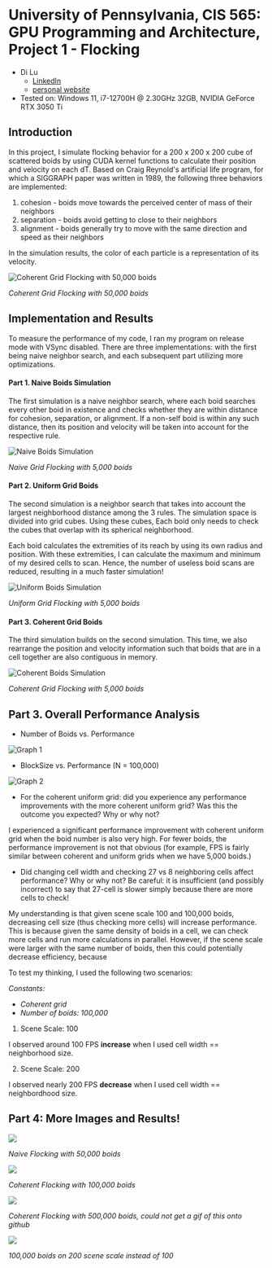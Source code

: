 # University of Pennsylvania, CIS 565: GPU Programming and Architecture, Project 1 - Flocking

* Di Lu
  * [LinkedIn](https://www.linkedin.com/in/di-lu-0503251a2/)
  * [personal website](https://www.dluisnothere.com/)
* Tested on: Windows 11, i7-12700H @ 2.30GHz 32GB, NVIDIA GeForce RTX 3050 Ti

## Introduction

In this project, I simulate flocking behavior for a 200 x 200 x 200 cube of scattered boids by using CUDA kernel functions
to calculate their position and velocity on each dT. Based on Craig Reynold's artificial life program, for which a SIGGRAPH paper was written in 1989,
the following three behaviors are implemented:

1. cohesion - boids move towards the perceived center of mass of their neighbors
2. separation - boids avoid getting to close to their neighbors
3. alignment - boids generally try to move with the same direction and speed as
their neighbors

In the simulation results, the color of each particle is a representation of its velocity.

![Coherent Grid Flocking with 50,000 boids](images/headerResized.gif)

_Coherent Grid Flocking with 50,000 boids_

## Implementation and Results
To measure the performance of my code, I ran my program on release mode with VSync disabled. There are 
three implementations: with the first being naive neighbor search, and each subsequent part 
utilizing more optimizations.

#### Part 1. Naive Boids Simulation

The first simulation is a naive neighbor search, where each boid searches every other boid in existence and checks 
whether they are within distance for cohesion, separation, or alignment. If a non-self boid is within any such distance,
then its position and velocity will be taken into account for the respective rule. 

![Naive Boids Simulation](images/naive.gif)

_Naive Grid Flocking with 5,000 boids_

#### Part 2. Uniform Grid Boids

The second simulation is a neighbor search that takes into account the largest neighborhood distance among the 3 rules. 
The simulation space is divided into grid cubes. Using these cubes, Each boid only needs to check the cubes that overlap
with its spherical neighborhood.

Each boid calculates the extremities of its reach by using its own radius and position. With these extremities, I can calculate
the maximum and minimum of my desired cells to scan. Hence, the number of useless boid scans are reduced, resulting in a much
faster simulation!

![Uniform Boids Simulation](images/uniform.gif)

_Uniform Grid Flocking with 5,000 boids_

#### Part 3. Coherent Grid Boids

The third simulation builds on the second simulation. This time, we also rearrange the position and velocity information such that 
boids that are in a cell together are also contiguous in memory. 

![Coherent Boids Simulation](images/coherent.gif)

_Coherent Grid Flocking with 5,000 boids_

## Part 3. Overall Performance Analysis

* Number of Boids vs. Performance

![Graph 1](images/graph1.png)

* BlockSize vs. Performance (N = 100,000)

![Graph 2](images/graph2.png)

* For the coherent uniform grid: did you experience any performance improvements
with the more coherent uniform grid? Was this the outcome you expected?
Why or why not?

I experienced a significant performance improvement with coherent uniform grid when the boid number
is also very high. For fewer boids, the performance improvement is not that obvious (for example, 
FPS is fairly similar between coherent and uniform grids when we have 5,000 boids.)

* Did changing cell width and checking 27 vs 8 neighboring cells affect performance?
Why or why not? Be careful: it is insufficient (and possibly incorrect) to say
that 27-cell is slower simply because there are more cells to check!

My understanding is that given scene scale 100 and 100,000 boids, decreasing cell size
(thus checking more cells) will increase performance. This is because given the same density
of boids in a cell, we can check more cells and run more calculations in parallel. However,
if the scene scale were larger with the same number of boids, then this could potentially 
decrease efficiency, because 

To test my thinking, I used the following two scenarios:

_Constants:_ 

* _Coherent grid_
* _Number of boids: 100,000_ 

1. Scene Scale: 100

I observed around 100 FPS **increase** when I used cell width == neighborhood size.

2. Scene Scale: 200

I observed nearly 200 FPS **decrease** when I used cell width == neighbordhood size.



## Part 4: More Images and Results!
![](images/naive50k.png)

_Naive Flocking with 50,000 boids_

![](images/big2.gif)

_Coherent Flocking with 100,000 boids_

![](images/big.png)

_Coherent Flocking with 500,000 boids, could not get a gif of this onto github_

![](images/sceneScale200with100kBoids.png)

_100,000 boids on 200 scene scale instead of 100_

